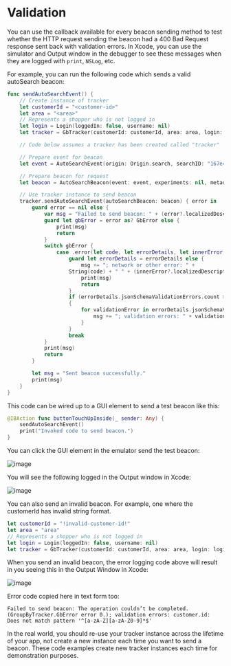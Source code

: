 # Validation

You can use the callback available for every beacon sending method to test whether the HTTP request sending the beacon had a 400 Bad Request response sent back with validation errors. In Xcode, you can use the simulator and Output window in the debugger to see these messages when they are logged with `print`, `NSLog`, etc.

For example, you can run the following code which sends a valid autoSearch beacon:

```swift
func sendAutoSearchEvent() {
    // Create instance of tracker
    let customerId = "<customer-id>"
    let area = "<area>"
    // Represents a shopper who is not logged in
    let login = Login(loggedIn: false, username: nil)
    let tracker = GbTracker(customerId: customerId, area: area, login: login)

    // Code below assumes a tracker has been created called "tracker"

    // Prepare event for beacon
    let event = AutoSearchEvent(origin: Origin.search, searchID: "167e44d4-2140-4098-91b0-1e1f0558fd8c")

    // Prepare beacon for request
    let beacon = AutoSearchBeacon(event: event, experiments: nil, metadata: nil)

    // Use tracker instance to send beacon
    tracker.sendAutoSearchEvent(autoSearchBeacon: beacon) { error in
        guard error == nil else {
            var msg = "Failed to send beacon: " + (error?.localizedDescription ?? "")
            guard let gbError = error as? GbError else {
                print(msg)
                return
            }
            switch gbError {
                case .error(let code, let errorDetails, let innerError):
                    guard let errorDetails = errorDetails else {
                        msg += "; network or other error: " +
                    String(code) + " " + (innerError?.localizedDescription ?? "")
                        print(msg)
                        return
                    }
                    if (errorDetails.jsonSchemaValidationErrors.count > 0)
                    {
                        for validationError in errorDetails.jsonSchemaValidationErrors {
                            msg += "; validation errors: " + validationError
                        }
                    }
                    break
            }
            print(msg)
            return
        }

        let msg = "Sent beacon successfully."
        print(msg)
    }
}
```

This code can be wired up to a GUI element to send a test beacon like this:

```swift
@IBAction func buttonTouchUpInside(_ sender: Any) {
    sendAutoSearchEvent()
    print("Invoked code to send beacon.")
}
```

You can click the GUI element in the emulator send the test beacon:

![image](https://user-images.githubusercontent.com/7719209/188751310-a25a8d5d-db57-42ae-adc4-0c68d2166035.png)

You will see the following logged in the Output window in Xcode:

![image](https://user-images.githubusercontent.com/7719209/188750610-9fbd0853-ba75-4a81-b1b3-1e138ddd7d5b.png)

You can also send an invalid beacon. For example, one where the customerId has invalid string format.

```swift
let customerId = "!invalid-customer-id!"
let area = "area"
// Represents a shopper who is not logged in
let login = Login(loggedIn: false, username: nil)
let tracker = GbTracker(customerId: customerId, area: area, login: login)
```

When you send an invalid beacon, the error logging code above will result in you seeing this in the Output Window in Xcode:

![image](https://user-images.githubusercontent.com/7719209/188751932-023b0671-5947-4563-8332-ab2eccb2e8fe.png)

Error code copied here in text form too:

```
Failed to send beacon: The operation couldn’t be completed. (GroupByTracker.GbError error 0.); validation errors: customer.id: Does not match pattern '^[a-zA-Z][a-zA-Z0-9]*$'
```

In the real world, you should re-use your tracker instance across the lifetime of your app, not create a new instance each time you want to send a beacon. These code examples create new tracker instances each time for demonstration purposes.
